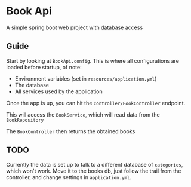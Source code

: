 # Book Api
A simple spring boot web project with database access

## Guide
Start by looking at `BookApi.config`. This is where all configurations are loaded before startup, of note:
* Environment variables (set in `resources/application.yml`)
* The database
* All services used by the application

Once the app is up, you can hit the `controller/BookController` endpoint.

This will access the `BookService`, which will read data from the `BookRepository`

The `BookController` then returns the obtained books

## TODO

Currently the data is set up to talk to a different database of `categories`,
which won't work. Move it to the books db, just follow the trail from the controller,
and change settings in `application.yml`.